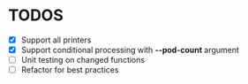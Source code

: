# TODOS
- [x] Support all printers
- [x] Support conditional processing with **--pod-count** argument
- [ ] Unit testing on changed functions
- [ ] Refactor for best practices